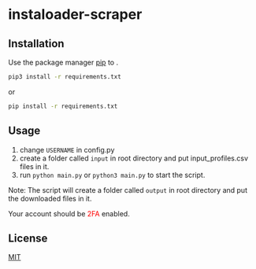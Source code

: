 # instaloader-scraper

## Installation

Use the package manager [pip](https://pip.pypa.io/en/stable/) to .

```bash
pip3 install -r requirements.txt
```

or

```bash
pip install -r requirements.txt
```

## Usage

1. change `USERNAME` in config.py
2. create a folder called `input` in root directory and put input_profiles.csv files in it.
3. run `python main.py` or `python3 main.py` to start the script.

Note: The script will create a folder called `output` in root directory and put the downloaded files in it.

Your account should be <span style="color:red"> 2FA </span> enabled.

## License

[MIT](https://choosealicense.com/licenses/mit/)
